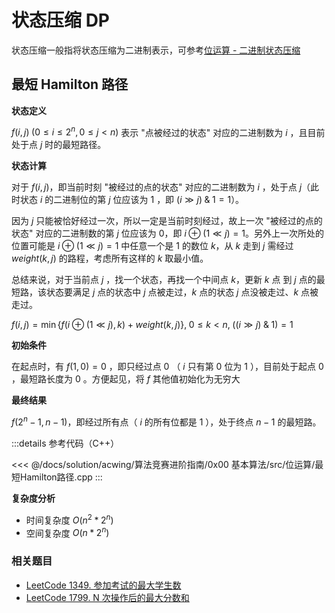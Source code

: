 # 状态压缩 DP

状态压缩一般指将状态压缩为二进制表示，可参考[位运算 - 二进制状态压缩](../basic/bit.md#二进制状态压缩)

## 最短 Hamilton 路径

**状态定义**

$f(i,j)\;(0≤i≤2^n,0≤j<n)$ 表示 "点被经过的状态" 对应的二进制数为 $i$ ，且目前处于点 $j$ 时的最短路径。

**状态计算**

对于 $f(i,j)$，即当前时刻 "被经过的点的状态" 对应的二进制数为 $i$ ，处于点 $j$（此时状态 $i$ 的二进制位的第 $j$ 位应该为 $1$ ，即 $(i\gg j)\;\&\;1 = 1$）。

因为 $j$ 只能被恰好经过一次，所以一定是当前时刻经过，故上一次 "被经过的点的状态" 对应的二进制数的第 $j$ 位应该为 $0$，即 $i\oplus(1\ll j)=1$。另外上一次所处的位置可能是 $i\oplus(1\ll j)=1$ 中任意一个是 $1$ 的数位 $k$，从 $k$ 走到 $j$ 需经过 $weight(k,j)$ 的路程，考虑所有这样的 $k$ 取最小值。

总结来说，对于当前点 $j$ ，找一个状态，再找一个中间点 $k$，更新 $k$ 点 到 $j$ 点的最短路，该状态要满足 $j$ 点的状态中 $j$ 点被走过，$k$ 点的状态 $j$ 点没被走过、$k$ 点被走过。

$f(i,j)=\min\{f(i\oplus(1 \ll j),k)+weight(k,j)\},\; 0≤k<n,\;((i \gg j) \;\&\; 1) = 1$

**初始条件**

在起点时，有 $f(1,0)=0$ ，即只经过点 $0$ （ $i$ 只有第 $0$ 位为 $1$ ），目前处于起点 $0$ ，最短路长度为 $0$ 。方便起见，将 $f$ 其他值初始化为无穷大

**最终结果**

$f(2^n-1,n-1)$，即经过所有点（ $i$ 的所有位都是 $1$ ），处于终点 $n-1$ 的最短路。

:::details 参考代码（C++）

<<< @/docs/solution/acwing/算法竞赛进阶指南/0x00 基本算法/src/位运算/最短Hamilton路径.cpp
:::

<!-- markdownlint-disable -->

**复杂度分析**

- 时间复杂度 $O(n^2*2^n)$
- 空间复杂度 $O(n*2^n)$

### 相关题目

- [LeetCode 1349. 参加考试的最大学生数](https://leetcode-cn.com/problems/maximum-students-taking-exam/)
- [LeetCode 1799. N 次操作后的最大分数和](https://leetcode-cn.com/problems/maximize-score-after-n-operations/)
